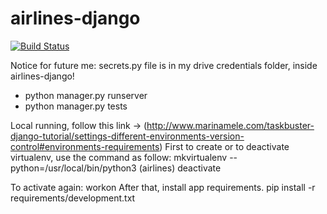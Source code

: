 # airlines-django

[![Build Status](https://travis-ci.org/dsreliete/airlines-django.svg?branch=master)](https://travis-ci.org/dsreliete/airlines-django)

Notice for future me:
secrets.py file is in my drive credentials folder, inside airlines-django!

- python manager.py runserver
- python manager.py tests

Local running, follow this link -> (http://www.marinamele.com/taskbuster-django-tutorial/settings-different-environments-version-control#environments-requirements) 
First to create or to deactivate virtualenv, use the command as follow:
mkvirtualenv --python=/usr/local/bin/python3 <name> (airlines)
deactivate
 
To activate again:
workon <name>
After that, install app requirements.
pip install -r requirements/development.txt




